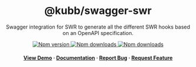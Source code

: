 <div align="center">

  <!-- <img src="assets/logo.png" alt="logo" width="200" height="auto" /> -->
  <h1>@kubb/swagger-swr</h1>
  
  <p>
   Swagger integration for SWR to generate all the different SWR hooks based on an OpenAPI specification.
  </p>

<!-- Badges -->
<p>
  <a href="https://www.npmjs.com/package/@kubb/swagger-swr">
    <img alt="Npm version" src="https://img.shields.io/npm/v/@kubb/swagger-swr?style=for-the-badge"/>
  </a>
  <a href="https://www.npmjs.com/package/@kubb/swagger-swr">
    <img alt="Npm downloads" src="https://img.shields.io/bundlephobia/min/@kubb/swagger-swr?style=for-the-badge"/>
  </a>
  <a href="https://www.npmjs.com/package/@kubb/swagger-swr">
    <img alt="Npm downloads" src="https://img.shields.io/npm/dm/@kubb/swagger-swr?style=for-the-badge"/>
  </a>
</p>
   
<h4>
    <a href="https://codesandbox.io/s/github/kubb-project/kubb/tree/main/examples/simple">View Demo</a>
  <span> · </span>
    <a href="https://kubb.dev/" target="_blank">Documentation</a>
  <span> · </span>
    <a href="https://github.com/kubb-project/kubb/issues/">Report Bug</a>
  <span> · </span>
    <a href="https://github.com/kubb-project/kubb/issues/">Request Feature</a>
  </h4>
</div>

<br />

<!-- About the Project 
## :star2: About the Project

<div align="center"> 
  <img src="assets/screenshot.jpg" alt="screenshot" />
</div>
-->
